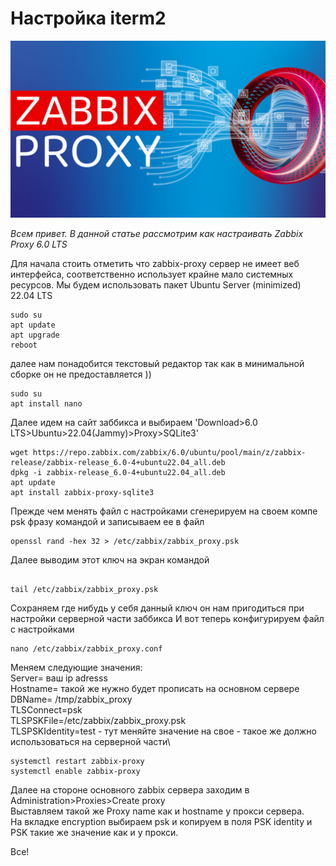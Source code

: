 # Настройка iterm2
![thb](https://github.com/vprimin/pub/blob/main/Manuals/images/zproxy.png)

*Всем привет. В данной статье рассмотрим как настраивать Zabbix Proxy 6.0 LTS*

Для начала стоить отметить что zabbix-proxy сервер не имеет веб интерфейса, соответственно использует крайне мало системных ресурсов.
Мы будем использовать пакет Ubuntu Server (minimized) 22.04 LTS



```
sudo su 
apt update
apt upgrade
reboot
```
далее нам понадобится текстовый редактор так как в минимальной сборке он не предоставляется ))
```
sudo su
apt install nano
```
Далее идем на сайт заббикса и выбираем 'Download>6.0 LTS>Ubuntu>22.04(Jammy)>Proxy>SQLite3'
```
wget https://repo.zabbix.com/zabbix/6.0/ubuntu/pool/main/z/zabbix-release/zabbix-release_6.0-4+ubuntu22.04_all.deb
dpkg -i zabbix-release_6.0-4+ubuntu22.04_all.deb
apt update
apt install zabbix-proxy-sqlite3

```

Прежде чем менять файл с настройками сгенерируем на своем компе psk фразу командой и записываем ее в файл
```
openssl rand -hex 32 > /etc/zabbix/zabbix_proxy.psk
```
Далее выводим этот ключ на экран командой 
```

tail /etc/zabbix/zabbix_proxy.psk
```
Сохраняем где нибудь у себя данный ключ он нам пригодиться при настройки серверной части заббикса
И вот теперь конфигурируем файл с настройками

```
nano /etc/zabbix/zabbix_proxy.conf
```

Меняем следующие значения:\
Server=    ваш ip adresss\
Hostname=  такой же нужно будет прописать на основном сервере\
DBName= /tmp/zabbix_proxy\
TLSConnect=psk\
TLSPSKFile=/etc/zabbix/zabbix_proxy.psk\
TLSPSKIdentity=test  - тут меняйте значение на свое - такое же должно использоваться на серверной части\

```
systemctl restart zabbix-proxy
systemctl enable zabbix-proxy
```
Далее на стороне основного zabbix сервера заходим в Administration>Proxies>Create proxy\
Выставляем такой же Proxу name как и hostname у прокси сервера.\
На вкладке encryption выбираем psk и копируем в поля PSK identity и PSK такие же значение как и у прокси.

Все!  